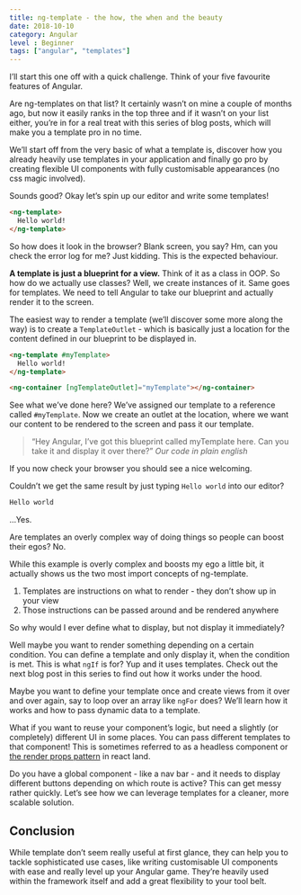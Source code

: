 ```yaml
---
title: ng-template - the how, the when and the beauty
date: 2018-10-10
category: Angular
level : Beginner
tags: ["angular", "templates"]
---
```


I’ll start this one off with a quick challenge. Think of your five favourite features of Angular.

Are ng-templates on that list? It certainly wasn’t on mine a couple of months ago, but now it easily ranks in the top three and if it wasn’t on your list either, you’re in for a real treat with this series of blog posts, which will make you a template pro in no time.

We’ll start off from the very basic of what a template is, discover how you already heavily use templates in your application and finally go pro by creating flexible UI components with fully customisable appearances (no css magic involved).

Sounds good? Okay let’s spin up our editor and write some templates!

```html
<ng-template>
  Hello world!
</ng-template>
```

So how does it look in the browser? Blank screen, you say? Hm, can you check the error log for me? Just kidding.
This is the expected behaviour.

**A template is just a blueprint for a view.** Think of it as a class in OOP.
So how do we actually use classes? Well, we create instances of it. Same goes for templates. We need to tell Angular to take our blueprint and actually render it to the screen.

The easiest way to render a template (we’ll discover some more along the way) is to create a `TemplateOutlet` - which is basically just a location for the content defined in our blueprint to be displayed in.

```html
<ng-template #myTemplate>
  Hello world!
</ng-template>

<ng-container [ngTemplateOutlet]="myTemplate"></ng-container>
```

See what we’ve done here? We’ve assigned our template to a reference called `#myTemplate`. Now we create an outlet at the location, where we want our content to be rendered to the screen and pass it our template.

> “Hey Angular, I’ve got this blueprint called myTemplate here. Can you take it and display it over there?”
> <cite>Our code in plain english</cite>

If you now check your browser you should see a nice welcoming.

Couldn’t we get the same result by just typing `Hello world` into our editor?

```html
Hello world
```

…Yes.

Are templates an overly complex way of doing things so people can boost their egos? No.

While this example is overly complex and boosts my ego a little bit, it actually shows us the two most import concepts of ng-template.

1.  Templates are instructions on what to render - they don’t show up in your view
2.  Those instructions can be passed around and be rendered anywhere

So why would I ever define what to display, but not display it immediately?

Well maybe you want to render something depending on a certain condition. You can define a template and only display it, when the condition is met. This is what `ngIf` is for? Yup and it uses templates. Check out the next blog post in this series to find out how it works under the hood.

Maybe you want to define your template once and create views from it over and over again, say to loop over an array like `ngFor` does? We’ll learn how it works and how to pass dynamic data to a template.

What if you want to reuse your component’s logic, but need a slightly (or completely) different UI in some places. You can pass different templates to that component! This is sometimes referred to as a headless component or [the render props pattern](https://reactjs.org/docs/render-props.html "the render props pattern") in react land.

Do you have a global component - like a nav bar - and it needs to display different buttons depending on which route is active? This can get messy rather quickly. Let’s see how we can leverage templates for a cleaner, more scalable solution.

<div class="highlight">
<h2>Conclusion</h2>

While template don’t seem really useful at first glance, they can help you to tackle sophisticated use cases, like writing customisable UI components with ease and really level up your Angular game.
They’re heavily used within the framework itself and add a great flexibility to your tool belt.

</div>
